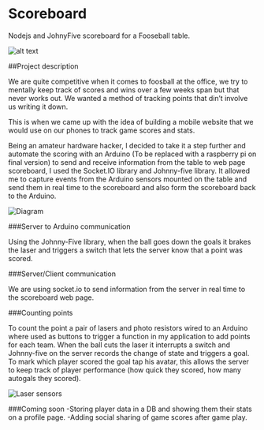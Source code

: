 # Scoreboard #
Nodejs and JohnyFive scoreboard for a Fooseball table.

![alt text](http://sebastienb.com/wp-content/uploads/2014/08/Screen-Shot-2014-07-31-at-3.53.20-PM-1133x800.png "Scoreboard")

##Project description

We are quite competitive when it comes to foosball at the office, we try to mentally keep track of scores and wins over a few weeks span but that never works out. We wanted a method of tracking points that din’t involve us writing it down.

This is when we came up with the idea of building a mobile website that we would use on our phones to track game scores and stats.

Being an amateur hardware hacker, I decided to take it a step further and automate the scoring with an Arduino (To be replaced with a raspberry pi on final version) to send and receive information from the table to web page scoreboard, I used the Socket.IO library and Johnny-five library. It allowed me to capture events from the Arduino sensors mounted on the table and send them in real time to the scoreboard and also form the scoreboard back to the Arduino.

![Diagram](http://sebastienb.com/wp-content/uploads/2014/08/Screen-Shot-2014-08-05-at-7.05.56-PM.png)

###Server to Arduino communication

Using the Johnny-Five library, when the ball goes down the goals it brakes the laser and triggers a switch that lets the server know that a point was scored.

###Server/Client communication

We are using socket.io to send information from the server in real time to the scoreboard web page.

###Counting points

To count the point a pair of lasers and photo resistors wired to an Arduino where used as buttons to trigger a function in my application to add points for each team. When the ball cuts the laser it interrupts a switch and Johnny-five on the server records the change of state and triggers a goal. To mark which player scored the goal tap his avatar, this allows the server to keep track of player performance (how quick they scored, how many autogals they scored).

![Laser sensors](http://sebastienb.com/wp-content/uploads/2014/08/Screen-Shot-2014-08-05-at-7.10.35-PM-300x163.png)


###Coming soon
-Storing player data in a DB and showing them their stats on a profile page.
-Adding social sharing of game scores after game play.
